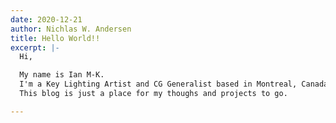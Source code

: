 ```yaml
---
date: 2020-12-21
author: Nichlas W. Andersen
title: Hello World!!
excerpt: |-
  Hi,

  My name is Ian M-K.
  I'm a Key Lighting Artist and CG Generalist based in Montreal, Canada.
  This blog is just a place for my thoughs and projects to go.

---
```

